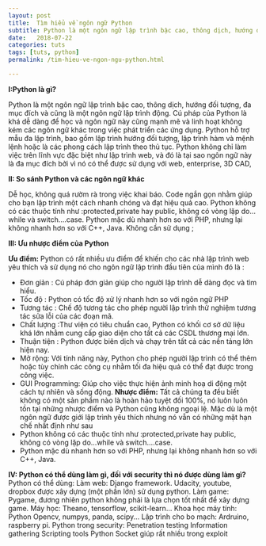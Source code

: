 ```yaml
---
layout: post
title:  Tìm hiểu về ngôn ngữ Python
subtitle: Python là một ngôn ngữ lập trình bậc cao, thông dịch, hướng đối tượng, đa mục đích và cũng là một ngôn ngữ lập trình động.
date:   2018-07-22
categories: tuts
tags: [tuts, python]
permalink: /tim-hieu-ve-ngon-ngu-python.html

---
```


**I:Python là gì?**


Python là một ngôn ngữ lập trình bậc cao, thông dịch, hướng đối tượng, đa mục đích và cũng là một ngôn ngữ lập trình động.
Cú pháp của Python là khá dễ dàng để học và ngôn ngữ này cũng mạnh mẽ và linh hoạt không kém các ngôn ngữ khác trong việc phát triển các ứng dụng. Python hỗ trợ mẫu đa lập trình, bao gồm lập trình hướng đối tượng, lập trình hàm và mệnh lệnh hoặc là các phong cách lập trình theo thủ tục.
Python không chỉ làm việc trên lĩnh vực đặc biệt như lập trình web, và đó là tại sao ngôn ngữ này là đa mục đích bởi vì nó có thể được sử dụng với web, enterprise, 3D CAD, 


**II: So sánh Python và các ngôn ngữ khác**

Dễ học, không quá rườm rà trong việc khai báo. Code ngắn gọn nhằm giúp cho bạn lập trình một cách nhanh chóng và đạt hiệu quả cao.
 Python không có các thuộc tính như :protected,private hay public, không có vòng lặp do…while và switch….case.
Python mặc dù nhanh hơn so với PHP, nhưng lại không nhanh hơn so với C++, Java.
Không cần sử dụng ;


**III: Ưu nhược điểm của Python**

**Ưu điểm:** Python có rất nhiều ưu điểm để khiến cho các nhà lập trình web yêu thích và sử dụng nó cho ngôn ngữ lập trình đầu tiên của mình đó là :
+ Đơn giản : Cú pháp đơn giản giúp cho người lập trình dễ dàng đọc và tìm hiểu.
+ Tốc độ : Python có tốc độ xử lý nhanh hơn so với ngôn ngữ PHP
+ Tương tác : Chế độ tương tác cho phép người lập trình thử nghiệm tương tác sửa lỗi của các đoạn mã.
+ Chất lượng :Thư viện có tiêu chuẩn cao, Python có khối cơ sở dữ liệu khá lớn nhằm cung cấp giao diện cho tất cả các CSDL thương mại lớn.
+ Thuận tiện : Python được biên dịch và chạy trên tất cả các nền tảng lớn hiện nay.
+ Mở rộng: Với tính năng này, Python cho phép người lập trình có thể thêm hoặc tùy chỉnh các công cụ nhằm tối đa hiệu quả có thể đạt được trong công việc.
+ GUI Programming: Giúp cho việc thực hiện ảnh minh hoạ di động một cách tự nhiên và sống động.
**Nhược điểm:** Tất cả chúng ta đều biết không có một sản phẩm nào là hoàn hảo tuyệt đối 100%, nó luôn luôn tồn tại những nhược điểm và Python cũng không ngoại lệ. Mặc dù là một ngôn ngữ được giới lập trình yêu thích nhưng nó vẫn có những mặt hạn chế nhất định như sau
+ Python không có các thuộc tính như :protected,private hay public, không có vòng lặp do…while và switch….case.
+ Python mặc dù nhanh hơn so với PHP, nhưng lại không nhanh hơn so với C++, Java.


**IV: Python có thể dùng làm gì, đối với security thì nó được dùng làm gì?**
Python có thể dùng:
Làm web: Django framework. Udacity, youtube, dropbox được xây dựng (một phần lớn) sử dụng python.
Làm game: Pygame, đương nhiên python không phải là lựa chọn tốt nhất để xây dựng game.
Máy học: Theano, tensorflow, scikit-learn...
Khoa học máy tính: Python Opencv, numpys, panda, scipy...
Lập trình cho bo mạch: Ardruino, raspberry pi.
Python trong security:
Penetration testing
Information gathering
Scripting tools
Python Socket giúp rất nhiều trong exploit

